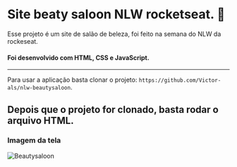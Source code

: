 # Site beaty saloon NLW rocketseat.  🧮

Esse projeto é um site de salão de beleza, foi feito na semana do NLW da rockeseat. 

#### Foi desenvolvido com  HTML, CSS e JavaScript.

---

Para usar a aplicação basta clonar o projeto: `https://github.com/Victor-als/nlw-beautysaloon`.

Depois que o projeto for clonado, basta rodar o arquivo HTML.
---

### Imagem da tela
![Beautysaloon](https://user-images.githubusercontent.com/66024677/234366726-e80a0750-4162-4299-804d-8709708abe76.png)


